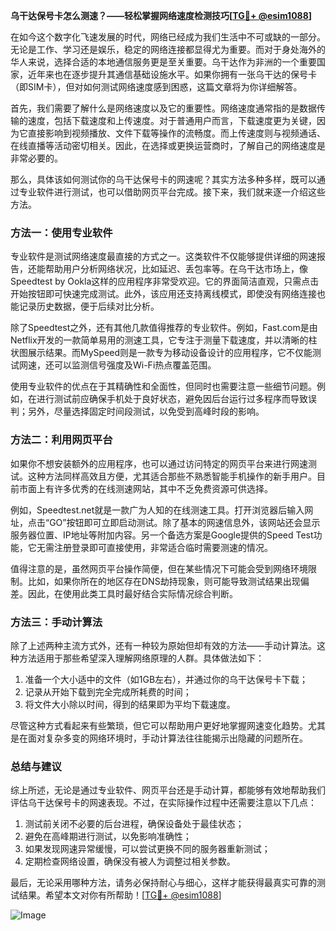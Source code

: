 **乌干达保号卡怎么测速？——轻松掌握网络速度检测技巧[[TG💪+ @esim1088](https://t.me/s/esim1088)]**

在如今这个数字化飞速发展的时代，网络已经成为我们生活中不可或缺的一部分。无论是工作、学习还是娱乐，稳定的网络连接都显得尤为重要。而对于身处海外的华人来说，选择合适的本地通信服务更是至关重要。乌干达作为非洲的一个重要国家，近年来也在逐步提升其通信基础设施水平。如果你拥有一张乌干达的保号卡（即SIM卡），但对如何测试网络速度感到困惑，这篇文章将为你详细解答。

首先，我们需要了解什么是网络速度以及它的重要性。网络速度通常指的是数据传输的速度，包括下载速度和上传速度。对于普通用户而言，下载速度更为关键，因为它直接影响到视频播放、文件下载等操作的流畅度。而上传速度则与视频通话、在线直播等活动密切相关。因此，在选择或更换运营商时，了解自己的网络速度是非常必要的。

那么，具体该如何测试你的乌干达保号卡的网速呢？其实方法多种多样，既可以通过专业软件进行测试，也可以借助网页平台完成。接下来，我们就来逐一介绍这些方法。

### 方法一：使用专业软件

专业软件是测试网络速度最直接的方式之一。这类软件不仅能够提供详细的网速报告，还能帮助用户分析网络状况，比如延迟、丢包率等。在乌干达市场上，像Speedtest by Ookla这样的应用程序非常受欢迎。它的界面简洁直观，只需点击开始按钮即可快速完成测试。此外，该应用还支持离线模式，即使没有网络连接也能记录历史数据，便于后续对比分析。

除了Speedtest之外，还有其他几款值得推荐的专业软件。例如，Fast.com是由Netflix开发的一款简单易用的测速工具，它专注于测量下载速度，并以清晰的柱状图展示结果。而MySpeed则是一款专为移动设备设计的应用程序，它不仅能测试网速，还可以监测信号强度及Wi-Fi热点覆盖范围。

使用专业软件的优点在于其精确性和全面性，但同时也需要注意一些细节问题。例如，在进行测试前应确保手机处于良好状态，避免因后台运行过多程序而导致误判；另外，尽量选择固定时间段测试，以免受到高峰时段的影响。

### 方法二：利用网页平台

如果你不想安装额外的应用程序，也可以通过访问特定的网页平台来进行网速测试。这种方法同样高效且方便，尤其适合那些不熟悉智能手机操作的新手用户。目前市面上有许多优秀的在线测速网站，其中不乏免费资源可供选择。

例如，Speedtest.net就是一款广为人知的在线测速工具。打开浏览器后输入网址，点击“GO”按钮即可立即启动测试。除了基本的网速信息外，该网站还会显示服务器位置、IP地址等附加内容。另一个备选方案是Google提供的Speed Test功能，它无需注册登录即可直接使用，非常适合临时需要测速的情况。

值得注意的是，虽然网页平台操作简便，但在某些情况下可能会受到网络环境限制。比如，如果你所在的地区存在DNS劫持现象，则可能导致测试结果出现偏差。因此，在使用此类工具时最好结合实际情况综合判断。

### 方法三：手动计算法

除了上述两种主流方式外，还有一种较为原始但却有效的方法——手动计算法。这种方法适用于那些希望深入理解网络原理的人群。具体做法如下：

1. 准备一个大小适中的文件（如1GB左右），并通过你的乌干达保号卡下载；
2. 记录从开始下载到完全完成所耗费的时间；
3. 将文件大小除以时间，得到的结果即为平均下载速度。

尽管这种方式看起来有些繁琐，但它可以帮助用户更好地掌握网速变化趋势。尤其是在面对复杂多变的网络环境时，手动计算法往往能揭示出隐藏的问题所在。

### 总结与建议

综上所述，无论是通过专业软件、网页平台还是手动计算，都能够有效地帮助我们评估乌干达保号卡的网速表现。不过，在实际操作过程中还需要注意以下几点：

1. 测试前关闭不必要的后台进程，确保设备处于最佳状态；
2. 避免在高峰期进行测试，以免影响准确性；
3. 如果发现网速异常缓慢，可以尝试更换不同的服务器重新测试；
4. 定期检查网络设置，确保没有被人为调整过相关参数。

最后，无论采用哪种方法，请务必保持耐心与细心，这样才能获得最真实可靠的测试结果。希望本文对你有所帮助！[[TG💪+ @esim1088](https://t.me/s/esim1088)]

![Image](https://i.postimg.cc/4NQfJmqS/Snipaste-2025-05-13-00-14-12.png)